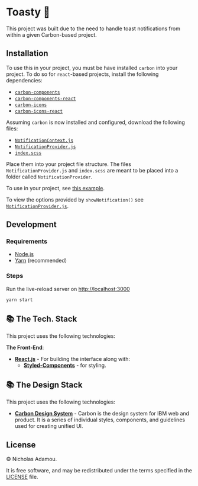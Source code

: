 # Toasty 🍞

This project was built due to the need to handle toast notifications from within a given Carbon-based project.

## Installation

To use this in your project, you must be have installed `carbon` into your project. To do so for `react`-based projects, install the following dependencies:

- [`carbon-components`](https://github.com/carbon-design-system/carbon/tree/master/packages/components)
- [`carbon-components-react`](https://github.com/carbon-design-system/carbon/tree/master/packages/react)
- [`carbon-icons`](https://github.com/carbon-design-system/carbon-icons)
- [`carbon-icons-react`](https://github.com/carbon-design-system/carbon/tree/master/packages/icons-react)

Assuming `carbon` is now installed and configured, download the following files:

- [`NotificationContext.js`](src/contexts/NotificationContext.js)
- [`NotificationProvider.js`](src/providers/NotificationProvider.js)
- [`index.scss`](src/providers/index.scss)

Place them into your project file structure. The files `NotificationProvider.js` and `index.scss` are meant to be placed into a folder called `NotificationProvider`.

To use in your project, see [this example](src/routes/index.js). 

To view the options provided by `showNotification()` see [`NotificationProvider.js`](src/providers/NotificationProvider).

## Development

### Requirements

- [Node.js](https://nodejs.org/en/)
- [Yarn](https://yarnpkg.com/en/) (recommended)

### Steps

Run the live-reload server on <http://localhost:3000>

```bash
yarn start
```

## 📚 The Tech. Stack

This project uses the following technologies:

**The Front-End**:

- [**React.js**](https://reactjs.org/) - For building the interface along with:
  - [**Styled-Components**](https://www.styled-components.com/) - for styling.

## 📚 The Design Stack

This project uses the following technologies:

- [**Carbon Design System**](https://carbondesignsystem.com) - Carbon is the design system for IBM web and product. It is a series of individual styles, components, and guidelines used for creating unified UI.

## License

© Nicholas Adamou.

It is free software, and may be redistributed under the terms specified in the [LICENSE] file.

[license]: LICENSE
